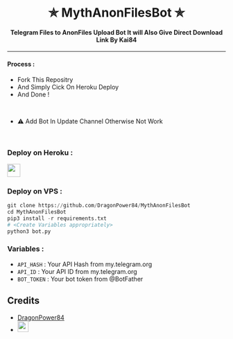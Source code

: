 <h1 align='center'>✯ MythAnonFilesBot ✯</h1>

<h4 align='center'> Telegram Files to AnonFiles Upload Bot It will Also Give Direct Download Link By Kai84 </h4>

---

#### Process :

- Fork This Repositry
- And Simply Cick On Heroku Deploy 
- And Done !
<br>

- ⚠️ Add Bot In Update Channel Otherwise Not Work
<br>

### Deploy on Heroku :

<a href="https://heroku.com/deploy?template=https://github.com/DragonPower84/MythAnonFilesBot/tree/main">
     <img height="30px" src="https://img.shields.io/badge/-Deploy%20To%20Heroku-orange?style=for-the-badge&logo=heroku">
  </a>


### Deploy on VPS :

```py
git clone https://github.com/DragonPower84/MythAnonFilesBot
cd MythAnonFilesBot
pip3 install -r requirements.txt
# <Create Variables appropriately>
python3 bot.py
```

### Variables :

- `API_HASH` : Your API Hash from my.telegram.org
- `API_ID` : Your API ID from my.telegram.org
- `BOT_TOKEN` : Your bot token from @BotFather

## Credits

- [DragonPower84](https://github.com/DragonPower84)
- <a href="https://t.me/Kai84_Space"><img src="https://img.shields.io/badge/-Telegram-blue?style=social&logo=telegram" height="25px"></a>
